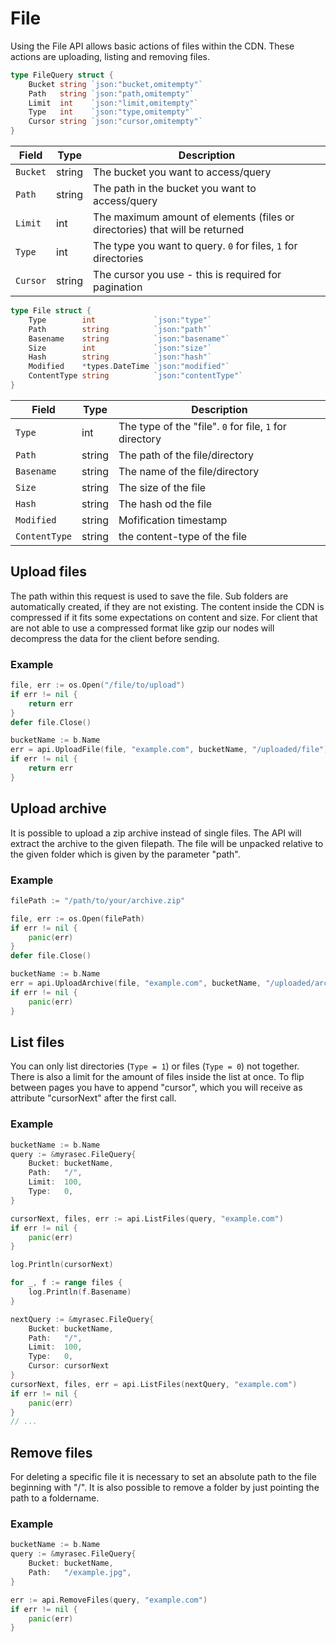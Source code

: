 # File

Using the File API allows basic actions of files within the CDN. These actions are uploading, listing and removing files.

```go
type FileQuery struct {
    Bucket string `json:"bucket,omitempty"`
    Path   string `json:"path,omitempty"`
    Limit  int    `json:"limit,omitempty"`
    Type   int    `json:"type,omitempty"`
    Cursor string `json:"cursor,omitempty"`
}
```

| Field | Type | Description|
|---|---|---|
| `Bucket` | string | The bucket you want to access/query |
| `Path` | string | The path in the bucket you want to access/query |
| `Limit` | int | The maximum amount of elements (files or directories) that will be returned |
| `Type` | int | The type you want to query. `0` for files, `1` for directories |
| `Cursor` | string | The cursor you use - this is required for pagination |


```go
type File struct {
    Type        int             `json:"type"`
    Path        string          `json:"path"`
    Basename    string          `json:"basename"`
    Size        int             `json:"size"`
    Hash        string          `json:"hash"`
    Modified    *types.DateTime `json:"modified"`
    ContentType string          `json:"contentType"`
}
```

| Field | Type | Description|
|---|---|---|
| `Type` | int | The type of the "file". `0` for file, `1` for directory |
| `Path` | string | The path of the file/directory |
| `Basename` | string | The name of the file/directory |
| `Size` | string | The size of the file |
| `Hash` | string | The hash od the file |
| `Modified` | string | Mofification timestamp |
| `ContentType` | string | the content-type of the file |

## Upload files
The path within this request is used to save the file. Sub folders are automatically created, if they are not existing. The content inside the CDN is compressed if it fits some expectations on content and size. For client that are not able to use a compressed format like gzip our nodes will decompress the data for the client before sending.

### Example
```go
file, err := os.Open("/file/to/upload")
if err != nil {
    return err
}
defer file.Close()

bucketName := b.Name
err = api.UploadFile(file, "example.com", bucketName, "/uploaded/file")
if err != nil {
    return err
}
```

## Upload archive

It is possible to upload a zip archive instead of single files. The API will extract the archive to the given filepath.
The file will be unpacked relative to the given folder which is given by the parameter "path".

### Example
```go
filePath := "/path/to/your/archive.zip"

file, err := os.Open(filePath)
if err != nil {
    panic(err)
}
defer file.Close()

bucketName := b.Name
err = api.UploadArchive(file, "example.com", bucketName, "/uploaded/archive/folder")
if err != nil {
    panic(err)
}
```

## List files
You can only list directories (`Type = 1`) or files (`Type = 0`) not together. There is also a limit for the amount of files inside the list at once.
To flip between pages you have to append "cursor", which you will receive as attribute "cursorNext" after the first call.

### Example
```go
bucketName := b.Name
query := &myrasec.FileQuery{
    Bucket: bucketName,
    Path:   "/",
    Limit:  100,
    Type:   0,
}

cursorNext, files, err := api.ListFiles(query, "example.com")
if err != nil {
    panic(err)
}

log.Println(cursorNext)

for _, f := range files {
    log.Println(f.Basename)
}

nextQuery := &myrasec.FileQuery{
    Bucket: bucketName,
    Path:   "/",
    Limit:  100,
    Type:   0,
    Cursor: cursorNext
}
cursorNext, files, err = api.ListFiles(nextQuery, "example.com")
if err != nil {
    panic(err)
}
// ...

```

## Remove files
For deleting a specific file it is necessary to set an absolute path to the file beginning with "/". It is also possible to remove a folder by just pointing the path to a foldername.

### Example
```go
bucketName := b.Name
query := &myrasec.FileQuery{
    Bucket: bucketName,
    Path:   "/example.jpg",
}

err := api.RemoveFiles(query, "example.com")
if err != nil {
    panic(err)
}
```